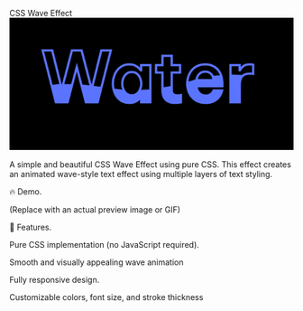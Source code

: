 CSS Wave Effect
![image alt](https://github.com/bdnath702/CSS-Wave-Effect/blob/main/Screenshot%20.png?raw=true)

A simple and beautiful CSS Wave Effect using pure CSS. This effect creates an animated wave-style text effect using multiple layers of text styling.

🔥 Demo.

 (Replace with an actual preview image or GIF)

🚀 Features.

Pure CSS implementation (no JavaScript required).

Smooth and visually appealing wave animation

Fully responsive design.

Customizable colors, font size, and stroke thickness

